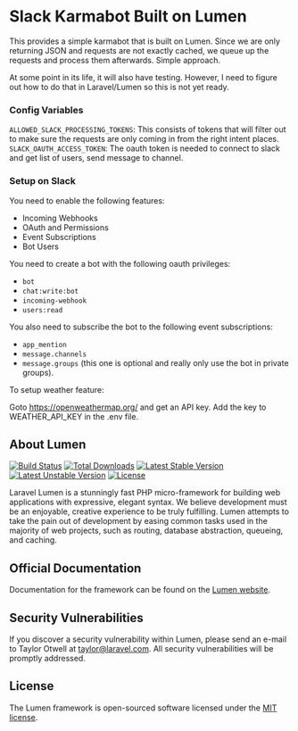 # Slack Karmabot Built on Lumen

This provides a simple karmabot that is built on Lumen. Since we are only returning JSON and requests are not exactly cached, we queue up the requests and process them afterwards. Simple approach.

At some point in its life, it will also have testing. However, I need to figure out how to do that in Laravel/Lumen so this is not yet ready.

### Config Variables

`ALLOWED_SLACK_PROCESSING_TOKENS`: This consists of tokens that will filter out to make sure the requests are only coming in from the right intent places.
`SLACK_OAUTH_ACCESS_TOKEN`: The oauth token is needed to connect to slack and get list of users, send message to channel.

### Setup on Slack

You need to enable the following features:

- Incoming Webhooks
- OAuth and Permissions
- Event Subscriptions
- Bot Users

You need to create a bot with the following oauth privileges:

- `bot`
- `chat:write:bot`
- `incoming-webhook`
- `users:read`

You also need to subscribe the bot to the following event subscriptions:

- `app_mention`
- `message.channels`
- `message.groups` (this one is optional and really only use the bot in private groups).

To setup weather feature:

Goto https://openweathermap.org/ and get an API key.
Add the key to WEATHER_API_KEY in the .env file.

## About Lumen
[![Build Status](https://travis-ci.org/laravel/lumen-framework.svg)](https://travis-ci.org/laravel/lumen-framework)
[![Total Downloads](https://poser.pugx.org/laravel/lumen-framework/d/total.svg)](https://packagist.org/packages/laravel/lumen-framework)
[![Latest Stable Version](https://poser.pugx.org/laravel/lumen-framework/v/stable.svg)](https://packagist.org/packages/laravel/lumen-framework)
[![Latest Unstable Version](https://poser.pugx.org/laravel/lumen-framework/v/unstable.svg)](https://packagist.org/packages/laravel/lumen-framework)
[![License](https://poser.pugx.org/laravel/lumen-framework/license.svg)](https://packagist.org/packages/laravel/lumen-framework)

Laravel Lumen is a stunningly fast PHP micro-framework for building web applications with expressive, elegant syntax. We believe development must be an enjoyable, creative experience to be truly fulfilling. Lumen attempts to take the pain out of development by easing common tasks used in the majority of web projects, such as routing, database abstraction, queueing, and caching.

## Official Documentation

Documentation for the framework can be found on the [Lumen website](https://lumen.laravel.com/docs).

## Security Vulnerabilities

If you discover a security vulnerability within Lumen, please send an e-mail to Taylor Otwell at taylor@laravel.com. All security vulnerabilities will be promptly addressed.

## License

The Lumen framework is open-sourced software licensed under the [MIT license](https://opensource.org/licenses/MIT).
